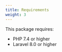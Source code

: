 ```yaml
---
title: Requirements
weight: 3
---
```


This package requires:
- PHP 7.4 or higher 
- Laravel 8.0 or higher
